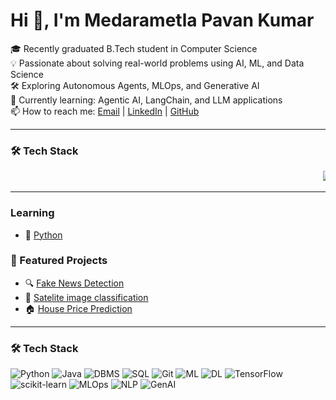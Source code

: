 # Hi 👋, I'm Medarametla Pavan Kumar


🎓 Recently graduated B.Tech student in Computer Science  
💡 Passionate about solving real-world problems using AI, ML, and Data Science  
🛠️ Exploring Autonomous Agents, MLOps, and Generative AI  
🌱 Currently learning: Agentic AI, LangChain, and LLM applications  
📫 How to reach me: [Email](mailto:medarametlapavankumar18@gmail.com) | [LinkedIn](https://www.linkedin.com/in/pavan-kumar-medarametla-78676a22a/) | [GitHub](https://github.com/PavanKumar599)


 
---

### 🛠️ Tech Stack
<p align="left">
  <marquee behavior="scroll" direction="left" scrollamount="7">
    <img src="https://img.shields.io/badge/Python-3776AB?style=for-the-badge&logo=python&logoColor=white"/>
    <img src="https://img.shields.io/badge/Java-ED8B00?style=for-the-badge&logo=java&logoColor=white"/>
    <img src="https://img.shields.io/badge/DBMS-4479A1?style=for-the-badge"/>
    <img src="https://img.shields.io/badge/SQL-003B57?style=for-the-badge&logo=mysql&logoColor=white"/>
    <img src="https://img.shields.io/badge/Git-F05032?style=for-the-badge&logo=git&logoColor=white"/>
    <img src="https://img.shields.io/badge/Machine%20Learning-FF6F00?style=for-the-badge"/>
    <img src="https://img.shields.io/badge/Deep%20Learning-8E24AA?style=for-the-badge"/>
    <img src="https://img.shields.io/badge/TensorFlow-FF6F00?style=for-the-badge&logo=tensorflow&logoColor=white"/>
    <img src="https://img.shields.io/badge/scikit--learn-F7931E?style=for-the-badge&logo=scikit-learn&logoColor=white"/>
    <img src="https://img.shields.io/badge/MLOps-0064a5?style=for-the-badge"/>
    <img src="https://img.shields.io/badge/NLP-007ACC?style=for-the-badge"/>
    <img src="https://img.shields.io/badge/Generative%20AI-ff4081?style=for-the-badge"/>
  </marquee>
</p>

---
### Learning
- 🐍 [Python](https://github.com/Pavankumar599/python)


### 🚀 Featured Projects
- 🔍 [Fake News Detection](https://github.com/Pavankumar599/Fake-news-Detection)
- 🥭 [Satelite image classification](https://github.com/yourrepo2)
- 🏠 [House Price Prediction](https://github.com/yourrepo3)

---


### 🛠️ Tech Stack
![Python](https://img.shields.io/badge/Python-3776AB?style=for-the-badge&logo=python&logoColor=white)
![Java](https://img.shields.io/badge/Java-ED8B00?style=for-the-badge&logo=java&logoColor=white)
![DBMS](https://img.shields.io/badge/DBMS-4479A1?style=for-the-badge)
![SQL](https://img.shields.io/badge/SQL-003B57?style=for-the-badge&logo=mysql&logoColor=white)
![Git](https://img.shields.io/badge/Git-F05032?style=for-the-badge&logo=git&logoColor=white)
![ML](https://img.shields.io/badge/Machine%20Learning-FF6F00?style=for-the-badge)
![DL](https://img.shields.io/badge/Deep%20Learning-8E24AA?style=for-the-badge)
![TensorFlow](https://img.shields.io/badge/TensorFlow-FF6F00?style=for-the-badge&logo=tensorflow&logoColor=white)
![scikit-learn](https://img.shields.io/badge/scikit--learn-F7931E?style=for-the-badge&logo=scikit-learn&logoColor=white)
![MLOps](https://img.shields.io/badge/MLOps-0064a5?style=for-the-badge)
![NLP](https://img.shields.io/badge/NLP-007ACC?style=for-the-badge)
![GenAI](https://img.shields.io/badge/Generative%20AI-ff4081?style=for-the-badge)

